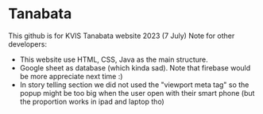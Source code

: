 # Tanabata

This github is for KVIS Tanabata website 2023 (7 July)
Note for other developers:
- This website use HTML, CSS, Java as the main structure.
- Google sheet as database (which kinda sad). Note that firebase would be more appreciate next time :)
- In story telling section we did not used the "viewport meta tag" so the popup might be too big when the user open with their smart phone (but the proportion works in ipad and laptop tho)
